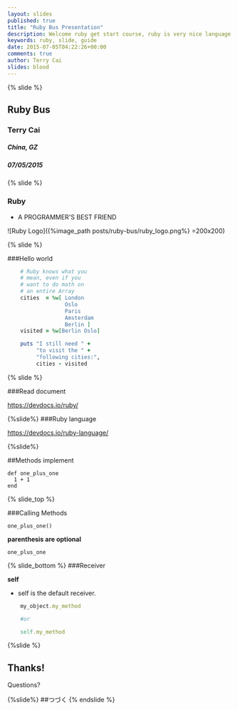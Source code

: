 ```yaml
---
layout: slides
published: true
title: "Ruby Bus Presentation"
description: Welcome ruby get start course, ruby is very nice language as offcial website said, A PROGRAMMER'S BEST FRIEND. Well, let check it out.
keywords: ruby, slide, guide
date: 2015-07-05T04:22:26+00:00
comments: true
author: Terry Cai
slides: blood
---
```


{% slide %}

## Ruby Bus

### Terry Cai

##### China, GZ
##### 07/05/2015
{% slide %}

### Ruby

* A PROGRAMMER'S BEST FRIEND

![Ruby Logo]({%image_path posts/ruby-bus/ruby_logo.png%} =200x200)

{% slide %}

###Hello world

```ruby
	# Ruby knows what you
	# mean, even if you
	# want to do math on
	# an entire Array
	cities  = %w[ London
	              Oslo
	              Paris
	              Amsterdam
	              Berlin ]
	visited = %w[Berlin Oslo]

	puts "I still need " +
	     "to visit the " +
	     "following cities:",
	     cities - visited
```

{% slide %}

###Read document

https://devdocs.io/ruby/




{%slide%}
###Ruby language

https://devdocs.io/ruby-language/

{%slide%}

##Methods implement

	def one_plus_one
	  1 + 1
	end

{% slide_top %}

###Calling Methods

	one_plus_one()

**parenthesis are optional**
	
	one_plus_one

{% slide_bottom %}
###Receiver

**self**
- self is the default receiver.

```ruby
	my_object.my_method

	#or

	self.my_method
```
{%slide %}

## Thanks!
Questions?

{%slide%}
##つづく
{% endslide %}

